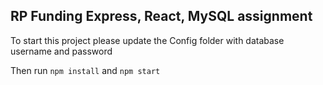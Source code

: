 ## RP Funding Express, React, MySQL assignment

To start this project please update the Config folder with database username and password

Then run `npm install` and `npm start`